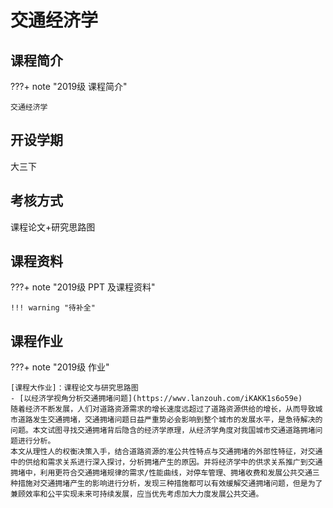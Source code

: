 # 交通经济学

## 课程简介

???+ note "2019级 课程简介"

    交通经济学

## 开设学期

大三下

## 考核方式

课程论文+研究思路图

## 课程资料

???+ note "2019级 PPT 及课程资料"

    !!! warning "待补全"

## 课程作业

???+ note "2019级 作业"

    [课程大作业]：课程论文与研究思路图
    - [以经济学视角分析交通拥堵问题](https://wwv.lanzouh.com/iKAKK1s6o59e)
    随着经济不断发展，人们对道路资源需求的增长速度远超过了道路资源供给的增长，从而导致城市道路发生交通拥堵，交通拥堵问题日益严重势必会影响到整个城市的发展水平，是急待解决的问题。本文试图寻找交通拥堵背后隐含的经济学原理，从经济学角度对我国城市交通道路拥堵问题进行分析。
    本文从理性人的权衡决策入手，结合道路资源的准公共性特点与交通拥堵的外部性特征，对交通中的供给和需求关系进行深入探讨，分析拥堵产生的原因。并将经济学中的供求关系推广到交通拥堵中，利用更符合交通拥堵规律的需求/性能曲线，对停车管理、拥堵收费和发展公共交通三种措施对交通拥堵产生的影响进行分析，发现三种措施都可以有效缓解交通拥堵问题，但是为了兼顾效率和公平实现未来可持续发展，应当优先考虑加大力度发展公共交通。
